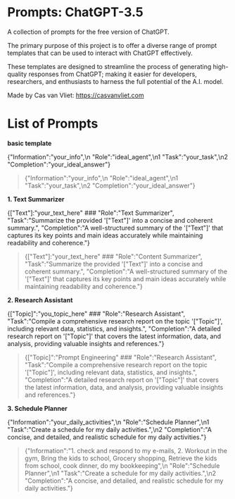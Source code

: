 # Prompts: ChatGPT-3.5

A collection of prompts for the free version of ChatGPT.

The primary purpose of this project is to offer a diverse range of prompt templates that can be used to interact with ChatGPT effectively. 

These templates are designed to streamline the process of generating high-quality responses from ChatGPT; making it easier for developers, researchers, and enthusiasts to harness the full potential of the A.I. model.

Made by Cas van Vliet: https://casvanvliet.com

# List of Prompts

**basic template**

{"Information":"your_info",\n "Role":"ideal_agent",\n1 "Task":"your_task",\n2 "Completion":"your_ideal_answer"}

> {"Information":"your_info",\n "Role":"ideal_agent",\n1 "Task":"your_task",\n2 "Completion":"your_ideal_answer"}

**1. Text Summarizer**

{["Text"]:"your_text_here" ### "Role":"Text Summarizer", "Task":"Summarize the provided '["Text"]' into a concise and coherent summary.", "Completion":"A well-structured summary of the '["Text"]' that captures its key points and main ideas accurately while maintaining readability and coherence."}

> {["Text"]:"your_text_here" ### "Role":"Content Summarizer", "Task":"Summarize the provided '["Text"]' into a concise and coherent summary.", "Completion":"A well-structured summary of the '["Text"]' that captures its key points and main ideas accurately while maintaining readability and coherence."}

**2. Research Assistant** 

{["Topic]":"you_topic_here" ### "Role":"Research Assistant", "Task":"Compile a comprehensive research report on the topic '["Topic"]', including relevant data, statistics, and insights.", "Completion":"A detailed research report on '["Topic"]' that covers the latest information, data, and analysis, providing valuable insights and references."}

> {["Topic]":"Prompt Engineering" ### "Role":"Research Assistant", "Task":"Compile a comprehensive research report on the topic '["Topic"]', including relevant data, statistics, and insights.", "Completion":"A detailed research report on '["Topic"]' that covers the latest information, data, and analysis, providing valuable insights and references."}

**3. Schedule Planner**

{"Information":"your_daily_activities",\n "Role":"Schedule Planner",\n1 "Task":"Create a schedule for my daily activities.",\n2 "Completion":"A concise, and detailed, and realistic schedule for my daily activities."}

> {"Information":"1. check and respond to my e-mails, 2. Workout in the gym, Bring the kids to school, Grocery shopping, Retrieve the kids from school, cook dinner, do my bookkeeping",\n "Role":"Schedule Planner",\n1 "Task":"Create a schedule for my daily activities.",\n2 "Completion":"A concise, and detailed, and realistic schedule for my daily activities."}
